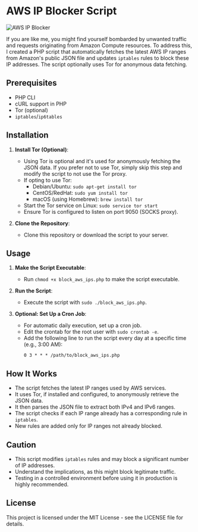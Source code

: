 # AWS IP Blocker Script

![AWS IP Blocker](https://i.imgur.com/8z60Lxx.png)

If you are like me, you might find yourself bombarded by unwanted traffic and requests originating from Amazon Compute resources. To address this, I created a PHP script that automatically fetches the latest AWS IP ranges from Amazon's public JSON file and updates `iptables` rules to block these IP addresses. The script optionally uses Tor for anonymous data fetching.

## Prerequisites

- PHP CLI
- cURL support in PHP
- Tor (optional)
- `iptables`/`ip6tables`

## Installation

1. **Install Tor (Optional)**:
   - Using Tor is optional and it's used for anonymously fetching the JSON data. If you prefer not to use Tor, simply skip this step and modify the script to not use the Tor proxy.
   - If opting to use Tor:
     - Debian/Ubuntu: `sudo apt-get install tor`
     - CentOS/RedHat: `sudo yum install tor`
     - macOS (using Homebrew): `brew install tor`
   - Start the Tor service on Linux: `sudo service tor start`
   - Ensure Tor is configured to listen on port 9050 (SOCKS proxy).

2. **Clone the Repository**:
   - Clone this repository or download the script to your server.

## Usage

1. **Make the Script Executable**:
   - Run `chmod +x block_aws_ips.php` to make the script executable.

2. **Run the Script**:
   - Execute the script with `sudo ./block_aws_ips.php`.

3. **Optional: Set Up a Cron Job**:
   - For automatic daily execution, set up a cron job. 
   - Edit the crontab for the root user with `sudo crontab -e`.
   - Add the following line to run the script every day at a specific time (e.g., 3:00 AM):
     ```
     0 3 * * * /path/to/block_aws_ips.php
     ```

## How It Works

- The script fetches the latest IP ranges used by AWS services.
- It uses Tor, if installed and configured, to anonymously retrieve the JSON data.
- It then parses the JSON file to extract both IPv4 and IPv6 ranges.
- The script checks if each IP range already has a corresponding rule in `iptables`.
- New rules are added only for IP ranges not already blocked.

## Caution

- This script modifies `iptables` rules and may block a significant number of IP addresses.
- Understand the implications, as this might block legitimate traffic.
- Testing in a controlled environment before using it in production is highly recommended.

## License

This project is licensed under the MIT License - see the LICENSE file for details.

